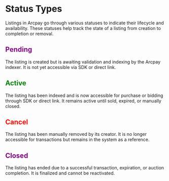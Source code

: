 # Status Types

Listings in Arcpay go through various statuses to indicate their lifecycle and availability. These statuses help track the state of a listing from creation to completion or removal.

<style>
.status-pending {
  color: purple;
}
.status-active {
  color: green;
}
.status-cancelled {
  color: red;
}
.status-closed {
  color: purple;
}
</style>

## <span class="status-pending">Pending</span>
The listing is created but is awaiting validation and indexing by the Arcpay indexer. It is not yet accessible via SDK or direct link.

## <span class="status-active">Active</span>
The listing has been indexed and is now accessible for purchase or bidding through SDK or direct link. It remains active until sold, expired, or manually closed.

## <span class="status-cancelled">Cancel</span>
The listing has been manually removed by its creator. It is no longer accessible for transactions but remains in the system as a reference.

## <span class="status-closed">Closed</span>
The listing has ended due to a successful transaction, expiration, or auction completion. It is finalized and cannot be reactivated.
